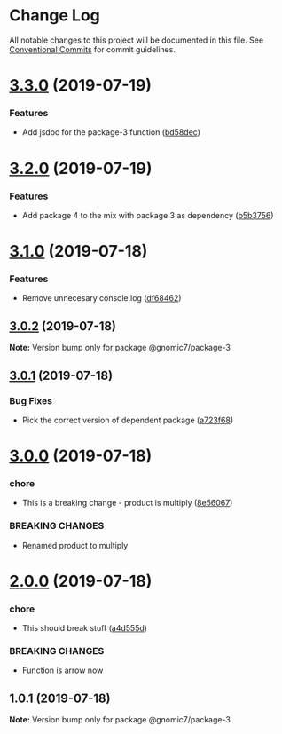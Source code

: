 # Change Log

All notable changes to this project will be documented in this file.
See [Conventional Commits](https://conventionalcommits.org) for commit guidelines.

# [3.3.0](https://github.com/gnomic7/lerna-versioning/compare/@gnomic7/package-3@3.2.0...@gnomic7/package-3@3.3.0) (2019-07-19)


### Features

* Add jsdoc for the package-3 function ([bd58dec](https://github.com/gnomic7/lerna-versioning/commit/bd58dec))





# [3.2.0](https://github.com/gnomic7/lerna-versioning/compare/@gnomic7/package-3@3.1.0...@gnomic7/package-3@3.2.0) (2019-07-19)


### Features

* Add package 4 to the mix with package 3 as dependency ([b5b3756](https://github.com/gnomic7/lerna-versioning/commit/b5b3756))





# [3.1.0](https://github.com/gnomic7/lerna-versioning/compare/@gnomic7/package-3@3.0.2...@gnomic7/package-3@3.1.0) (2019-07-18)


### Features

* Remove unnecesary console.log ([df68462](https://github.com/gnomic7/lerna-versioning/commit/df68462))





## [3.0.2](https://github.com/gnomic7/lerna-versioning/compare/@gnomic7/package-3@3.0.1...@gnomic7/package-3@3.0.2) (2019-07-18)

**Note:** Version bump only for package @gnomic7/package-3





## [3.0.1](https://github.com/gnomic7/lerna-versioning/compare/@gnomic7/package-3@3.0.0...@gnomic7/package-3@3.0.1) (2019-07-18)


### Bug Fixes

* Pick the correct version of dependent package ([a723f68](https://github.com/gnomic7/lerna-versioning/commit/a723f68))





# [3.0.0](https://github.com/gnomic7/lerna-versioning/compare/@gnomic7/package-3@2.0.0...@gnomic7/package-3@3.0.0) (2019-07-18)


### chore

* This is a breaking change - product is multiply ([8e56067](https://github.com/gnomic7/lerna-versioning/commit/8e56067))


### BREAKING CHANGES

* Renamed product to multiply





# [2.0.0](https://github.com/gnomic7/lerna-versioning/compare/@gnomic7/package-3@1.0.1...@gnomic7/package-3@2.0.0) (2019-07-18)


### chore

* This should break stuff ([a4d555d](https://github.com/gnomic7/lerna-versioning/commit/a4d555d))


### BREAKING CHANGES

* Function is arrow now





## 1.0.1 (2019-07-18)

**Note:** Version bump only for package @gnomic7/package-3
